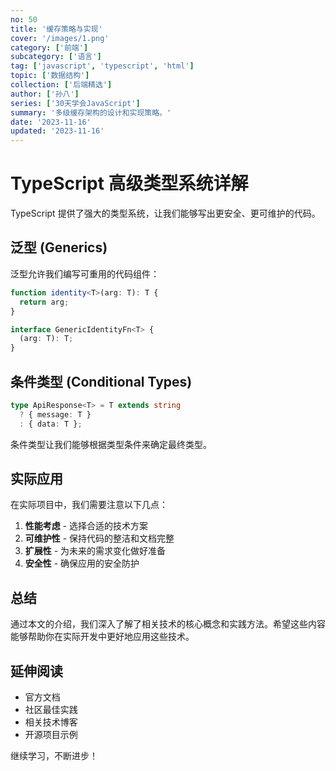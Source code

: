```yaml
---
no: 50
title: '缓存策略与实现'
cover: '/images/1.png'
category: ['前端']
subcategory: ['语言']
tag: ['javascript', 'typescript', 'html']
topic: ['数据结构']
collection: ['后端精选']
author: ['孙八']
series: ['30天学会JavaScript']
summary: '多级缓存架构的设计和实现策略。'
date: '2023-11-16'
updated: '2023-11-16'
---
```


# TypeScript 高级类型系统详解

TypeScript 提供了强大的类型系统，让我们能够写出更安全、更可维护的代码。

## 泛型 (Generics)

泛型允许我们编写可重用的代码组件：

```typescript
function identity<T>(arg: T): T {
  return arg;
}

interface GenericIdentityFn<T> {
  (arg: T): T;
}
```

## 条件类型 (Conditional Types)

```typescript
type ApiResponse<T> = T extends string 
  ? { message: T } 
  : { data: T };
```

条件类型让我们能够根据类型条件来确定最终类型。

## 实际应用

在实际项目中，我们需要注意以下几点：

1. **性能考虑** - 选择合适的技术方案
2. **可维护性** - 保持代码的整洁和文档完整
3. **扩展性** - 为未来的需求变化做好准备
4. **安全性** - 确保应用的安全防护

## 总结

通过本文的介绍，我们深入了解了相关技术的核心概念和实践方法。希望这些内容能够帮助你在实际开发中更好地应用这些技术。

## 延伸阅读

- 官方文档
- 社区最佳实践
- 相关技术博客
- 开源项目示例

继续学习，不断进步！